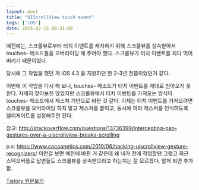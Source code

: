 ```yaml
---
layout: post
title: "UIScrollView touch event"
tags: ['iOS']
date: 2015-02-15 00:31:00
---
```

예전에는, 스크롤뷰로부터 터치 이벤트를 캐치하기 위해 스크롤뷰를 상속받아서 touches- 메소드들을 오버라이딩 해 주어야 했다. 스크롤뷰가 터치 이벤트를 죄다 먹어버리기 때문이었다.

당시에 그 작업을 했던 게 iOS 4.3 을 지원하던 한 2-3년 전쯤이었던거 같다.

  


이번에 이 작업을 다시 해 보니, touches- 메소드가 터치 이벤트를 제대로 받아오지 못한다. 자세히 찾아보진 않았지만 스크롤뷰에서 터치 이벤트를 가져오는 방식이 touches- 메소드에서 제스처 기반으로 바뀐 것 같다. 이제는 터치 이벤트를 가져오려면 스크롤뷰를 오버라이딩 하지 말고 제스처를 붙이고, 동시에 여러 제스처를 인식하도록 델리게이트를 설정해주면 된다.

  


참고: http://stackoverflow.com/questions/13736399/intercepting-pan-gestures-over-a-uiscrollview-breaks-scrolling

  


p.s: https://www.cocoanetics.com/2010/06/hacking-uiscrollview-gesture-recognizers/ 이런걸 보면 예전에 바뀐 거 같은데 왜 내가 전에 작업할땐 그랬고 최근 스택오버플로 답변들도 스크롤뷰를 상속받으라고 하는지는 잘 모르겠다. 알게 되면 추가함.


[Tistory 원문보기](http://khanrc.tistory.com/84)
